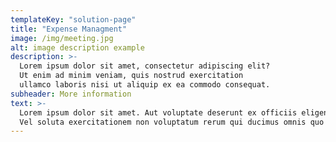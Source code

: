 ```yaml
---
templateKey: "solution-page"
title: "Expense Managment"
image: /img/meeting.jpg
alt: image description example
description: >-
  Lorem ipsum dolor sit amet, consectetur adipiscing elit?
  Ut enim ad minim veniam, quis nostrud exercitation
  ullamco laboris nisi ut aliquip ex ea commodo consequat.
subheader: More information
text: >-
  Lorem ipsum dolor sit amet. Aut voluptate deserunt ex officiis eligendi non perferendis quis sed quia autem quo dolorem odit. 33 odit asperiores non quis omnis sit eaque quod. Non neque tempore vel velit iusto non dolorem eveniet. Et blanditiis nulla ex error pariatur aut ratione consequatur id cupiditate quas.
  Vel soluta exercitationem non voluptatum rerum qui ducimus omnis quo optio dicta. Est molestiae magnam aut vero sint aut modi deserunt. Nam iusto voluptates ea eligendi adipisci id dolor suscipit aut voluptate galisum qui dolore voluptatum.
---
```

